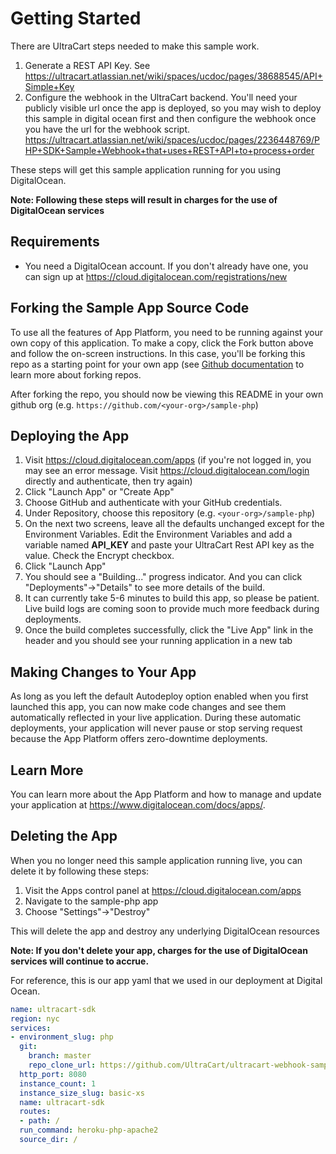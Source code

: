 # Getting Started #

There are UltraCart steps needed to make this sample work.

1. Generate a REST API Key.  See https://ultracart.atlassian.net/wiki/spaces/ucdoc/pages/38688545/API+Simple+Key
2. Configure the webhook in the UltraCart backend.  You'll need your publicly visible url once the app is deployed, so you may wish to deploy this sample in digital ocean first and then configure the webhook once you have the url for the webhook script.
https://ultracart.atlassian.net/wiki/spaces/ucdoc/pages/2236448769/PHP+SDK+Sample+Webhook+that+uses+REST+API+to+process+order


These steps will get this sample application running for you using DigitalOcean.

**Note: Following these steps will result in charges for the use of DigitalOcean services**

## Requirements

* You need a DigitalOcean account. If you don't already have one, you can sign up at https://cloud.digitalocean.com/registrations/new

## Forking the Sample App Source Code

To use all the features of App Platform, you need to be running against your own copy of this application. To make a copy, click the Fork button above and follow the on-screen instructions. In this case, you'll be forking this repo as a starting point for your own app (see [Github documentation](https://docs.github.com/en/github/getting-started-with-github/fork-a-repo) to learn more about forking repos.

After forking the repo, you should now be viewing this README in your own github org (e.g. `https://github.com/<your-org>/sample-php`)

## Deploying the App ##

1. Visit https://cloud.digitalocean.com/apps (if you're not logged in, you may see an error message. Visit https://cloud.digitalocean.com/login directly and authenticate, then try again)
1. Click "Launch App" or "Create App"
1. Choose GitHub and authenticate with your GitHub credentials.
1. Under Repository, choose this repository (e.g. `<your-org>/sample-php`)
1. On the next two screens, leave all the defaults unchanged except for the Environment Variables.  Edit the Environment Variables and add a variable named **API_KEY** and paste your UltraCart Rest API key as the value.  Check the Encrypt checkbox.
1. Click "Launch App"
1. You should see a "Building..." progress indicator. And you can click "Deployments"→"Details" to see more details of the build.
1. It can currently take 5-6 minutes to build this app, so please be patient. Live build logs are coming soon to provide much more feedback during deployments.
1. Once the build completes successfully, click the "Live App" link in the header and you should see your running application in a new tab

## Making Changes to Your App ##

As long as you left the default Autodeploy option enabled when you first launched this app, you can now make code changes and see them automatically reflected in your live application. During these automatic deployments, your application will never pause or stop serving request because the App Platform offers zero-downtime deployments.

## Learn More ##

You can learn more about the App Platform and how to manage and update your application at https://www.digitalocean.com/docs/apps/.


## Deleting the App #

When you no longer need this sample application running live, you can delete it by following these steps:
1. Visit the Apps control panel at https://cloud.digitalocean.com/apps
1. Navigate to the sample-php app
1. Choose "Settings"->"Destroy"

This will delete the app and destroy any underlying DigitalOcean resources

**Note: If you don't delete your app, charges for the use of DigitalOcean services will continue to accrue.**




For reference, this is our app yaml that we used in our deployment at Digital Ocean.
```yaml
name: ultracart-sdk
region: nyc
services:
- environment_slug: php
  git:
    branch: master
    repo_clone_url: https://github.com/UltraCart/ultracart-webhook-sample.git
  http_port: 8080
  instance_count: 1
  instance_size_slug: basic-xs
  name: ultracart-sdk
  routes:
  - path: /
  run_command: heroku-php-apache2
  source_dir: /
```

